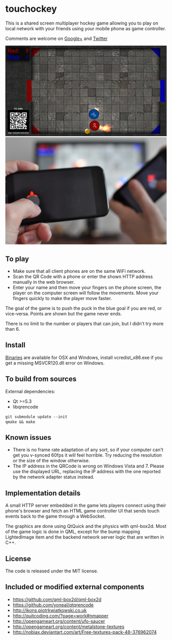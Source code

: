 touchockey
==========

This is a shared screen multiplayer hockey game allowing you to play on local network with your friends using your mobile phone as game controller.

Comments are welcome on [Google+](https://plus.google.com/111347271351455592833/posts/UHrhH6WdGsk) and [Twitter](https://twitter.com/jocesaying/status/559394373138649088)

![Gameplay](screenshots/gameplay.png)
![Controlling the game](screenshots/controller.jpg)

To play
-------
- Make sure that all client phones are on the same WiFi network.
- Scan the QR Code with a phone or enter the shown HTTP address manually in the web browser.
- Enter your name and then move your fingers on the phone screen, the player on the computer screen will follow the movements. Move your fingers quickly to make the player move faster.

The goal of the game is to push the puck in the blue goal if you are red, or vice-versa. Points are shown but the game never ends.

There is no limit to the number or players that can join, but I didn't try more than 6.

Install
-------
[Binaries](https://github.com/jturcotte/touchockey/releases) are available for OSX and Windows, install vcredist_x86.exe if you get a missing MSVCR120.dll error on Windows.

To build from sources
---------------------
External dependencies:
- Qt >=5.3
- libqrencode

```
git submodule update --init
qmake && make
```

Known issues
------------
- There is no frame rate adaptation of any sort, so if your computer can't get you v-synced 60fps it will feel horrible. Try reducing the resolution or the size of the window otherwise.
- The IP address in the QRCode is wrong on Windows Vista and 7. Please use the displayed URL, replacing the IP address with the one reported by the network adapter status instead.

Implementation details
----------------------
A small HTTP server embedded in the game lets players connect using their phone's browser and fetch an HTML game controller UI that sends touch events back to the game through a WebSocket.

The graphics are done using QtQuick and the physics with qml-box2d. Most of the game logic is done in QML, except for the bump mapping LightedImage item and the backend network server logic that are written in C++.

License
-------
The code is released under the MIT license.

Included or modified external components
----------------------------------------
- https://github.com/qml-box2d/qml-box2d
- https://github.com/yoneal/qtqrencode
- http://ikons.piotrkwiatkowski.co.uk
- http://quitcoding.com/?page=work#nmapper
- http://opengameart.org/content/ufo-saucer
- http://opengameart.org/content/metalstone-textures
- http://nobiax.deviantart.com/art/Free-textures-pack-48-376962074
